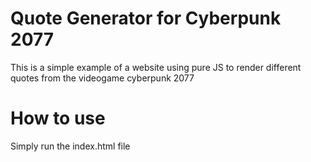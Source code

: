 # Quote Generator for Cyberpunk 2077

This is a simple example of a website using pure JS to render different quotes from the videogame cyberpunk 2077

# How to use

Simply run the index.html file
